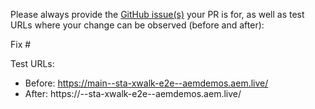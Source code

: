 Please always provide the [GitHub issue(s)](../issues) your PR is for, as well as test URLs where your change can be observed (before and after):

Fix #<gh-issue-id>

Test URLs:
- Before: https://main--sta-xwalk-e2e--aemdemos.aem.live/
- After: https://<branch>--sta-xwalk-e2e--aemdemos.aem.live/
